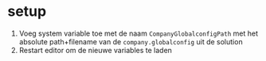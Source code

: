 # setup
1. Voeg system variable toe met de naam `CompanyGlobalconfigPath` met het absolute path+filename van de `company.globalconfig` uit de solution
1. Restart editor om de nieuwe variables te laden